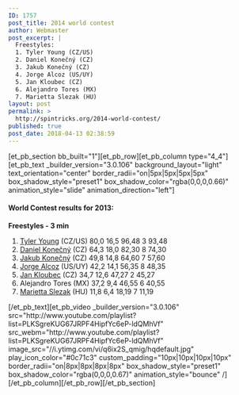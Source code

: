 ```yaml
---
ID: 1757
post_title: 2014 world contest
author: Webmaster
post_excerpt: |
  Freestyles:
  1. Tyler Young (CZ/US)
  2. Daniel Konečný (CZ)
  3. Jakub Konečný (CZ)
  4. Jorge Alcoz (US/UY)
  5. Jan Kloubec (CZ)
  6. Alejandro Tores (MX)
  7. Marietta Slezak (HU)
layout: post
permalink: >
  http://spintricks.org/2014-world-contest/
published: true
post_date: 2018-04-13 02:38:59
---
```

[et_pb_section bb_built="1"][et_pb_row][et_pb_column type="4_4"][et_pb_text _builder_version="3.0.106" background_layout="light" text_orientation="center" border_radii="on|5px|5px|5px|5px" box_shadow_style="preset1" box_shadow_color="rgba(0,0,0,0.66)" animation_style="slide" animation_direction="left"]
<h4>World Contest results for 2013:</h4>
<strong>Freestyles - 3 min</strong>
<ol>
 	<li><a href="/category/spinners/tyler-young">Tyler Young</a> (CZ/US) 80,0 16,5 96,48 3 93,48</li>
 	<li><a href="/category/spinners/daniel.k">Daniel Konečný</a> (CZ) 64,3 18,0 82,30 8 74,30</li>
 	<li><a href="/category/spinners/jakub.k">Jakub Konečný</a> (CZ) 49,8 14,8 64,60 7 57,60</li>
 	<li><a href="/category/spinners/ta0">Jorge Alcoz</a> (US/UY) 42,2 14,1 56,35 8 48,35</li>
 	<li><a href="/category/spinners/jan-klubec">Jan Kloubec</a> (CZ) 34,7 12,6 47,27 2 45,27</li>
 	<li>Alejandro Tores (MX) 37,2 9,4 46,55 6 40,55</li>
 	<li><a href="/category/spinners/marietta">Marietta Slezak</a> (HU) 11,8 6,4 18,19 7 11,19</li>
</ol>
[/et_pb_text][et_pb_video _builder_version="3.0.106" src="http://www.youtube.com/playlist?list=PLKSgreKUG67JRPF4HipfYc6eP-ldQMhVf" src_webm="http://www.youtube.com/playlist?list=PLKSgreKUG67JRPF4HipfYc6eP-ldQMhVf" image_src="//i.ytimg.com/vi/q6ix2S_qmig/hqdefault.jpg" play_icon_color="#0c71c3" custom_padding="10px|10px|10px|10px" border_radii="on|8px|8px|8px|8px" box_shadow_style="preset1" box_shadow_color="rgba(0,0,0,0.67)" animation_style="bounce" /][/et_pb_column][/et_pb_row][/et_pb_section]